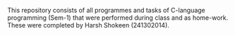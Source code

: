 This repository consists of all programmes and tasks of C-language programming (Sem-1) that were performed during class and as home-work.
These were completed by Harsh Shokeen (241302014).
